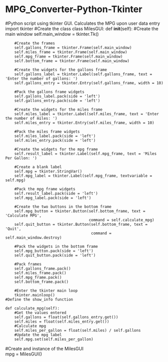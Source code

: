 # MPG_Converter-Python-Tkinter
#Python script using tkinter GUI. Calculates the MPG upon user data entry
import tkinter
#Create the class
class MilesGUI:
    def __init__(self):
        #Create the main window
        self.main_window = tkinter.Tk()
        
        #Create the frames
        self.gallons_frame = tkinter.Frame(self.main_window)
        self.miles_frame = tkinter.Frame(self.main_window)
        self.mpg_frame = tkinter.Frame(self.main_window)
        self.bottom_frame = tkinter.Frame(self.main_window)
        
        #Create the widgets for the gallons frame
        self.gallons_label = tkinter.Label(self.gallons_frame, text = 'Enter the number of gallons: ')
        self.gallons_entry = tkinter.Entry(self.gallons_frame, width = 10)
        
        #Pack the gallons frame widgets
        self.gallons_label.pack(side = 'left')
        self.gallons_entry.pack(side = 'left')
        
        #Create the widgets for the miles frame
        self.miles_label = tkinter.Label(self.miles_frame, text = 'Enter the number of miles: ')
        self.miles_entry = tkinter.Entry(self.miles_frame, width = 10)
        
        #Pack the miles frame widgets
        self.miles_label.pack(side = 'left')
        self.miles_entry.pack(side = 'left')
        
        #Create the widgets for the mpg frame
        self.result_label = tkinter.Label(self.mpg_frame, text = 'Miles Per Gallon: ')
        
        #Create a blank label
        self.mpg = tkinter.StringVar()
        self.mpg_label = tkinter.Label(self.mpg_frame, textvariable = self.mpg)
        
        #Pack the mpg frame widgets
        self.result_label.pack(side = 'left')
        self.mpg_label.pack(side = 'left')
        
        #Create the two buttons in the bottom frame
        self.mpg_button = tkinter.Button(self.bottom_frame, text = 'Calculate MPG',
                                         command = self.calculate_mpg)
        self.quit_button = tkinter.Button(self.bottom_frame, text = 'Quit',
                                          command = self.main_window.destroy)
        
        #Pack the widgets in the bottom frame
        self.mpg_button.pack(side = 'left')
        self.quit_button.pack(side = 'left')

        #Pack frames
        self.gallons_frame.pack()
        self.miles_frame.pack()
        self.mpg_frame.pack()
        self.bottom_frame.pack()

        #Enter the tkinter main loop
        tkinter.mainloop()
    #Define the show_info function

    def calculate_mpg(self):
        #Get the values entered
        self.gallons = float(self.gallons_entry.get())
        self.miles = float(self.miles_entry.get())
        #Calculate mpg
        self.miles_per_gallon = float(self.miles) / self.gallons
        #Update the mpg label
        self.mpg.set(self.miles_per_gallon)
    
        
        

#Create and instance of the MilesGUI        
mpg = MilesGUI()

